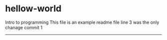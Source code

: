 # hellow-world
Intro to programming
This file is an example readme file
line 3 was the only chanage commit 1
**********************************
